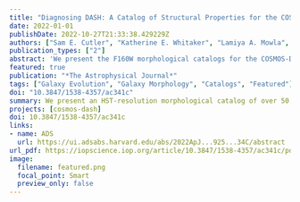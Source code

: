 ```yaml
---
title: "Diagnosing DASH: A Catalog of Structural Properties for the COSMOS-DASH Survey"
date: 2022-01-01
publishDate: 2022-10-27T21:33:38.429229Z
authors: ["Sam E. Cutler", "Katherine E. Whitaker", "Lamiya A. Mowla", "Gabriel B. Brammer", "Arjen van der Wel", "Danilo Marchesini", "Pieter G. van Dokkum", "Ivelina G. Momcheva", "Mimi Song", "Mohammad Akhshik", "Erica J. Nelson", "Rachel Bezanson", "Marijn Franx", "Mariska Kriek", "Daniel Lange-Vagle", "Joel Leja", "John W. MacKenty", "Adam Muzzin", "Heath Shipley"]
publication_types: ["2"]
abstract: 'We present the F160W morphological catalogs for the COSMOS-DASH survey, the largest area near-IR survey using HST-WFC3 to date. Utilizing the Drift And SHift" observing technique for HST-WFC3 imaging, the COSMOS-DASH survey imaged approximately 0.5 square degrees of the UltraVISTA deep stripes (0.7 sq. deg. when combined with archival data). Global structural parameters are measured for 51,586 galaxies within COSMOS-DASH using GALFIT (excluding the CANDELS area) with detection using a deep multi-band HST image. We recover consistent results with those from the deeper 3D-HST morphological catalogs, finding that, in general, sizes and Sérsic indices of typical galaxies are accurate to limiting magnitudes of H<23 and H<22 ABmag, respectively. In size-mass parameter space, galaxies in COSMOS-DASH demonstrate robust morphological measurements out to z~2 and down to logM~9. With the advantage of the larger area of COSMOS-DASH, we measure a flattening of the quiescent size-mass relation below logM~10.5 that persists out to z~2.  We show that environment is not the primary driver of this flattening, at least out to z=1.2, whereas internal physical processes may instead govern the structural evolution.'
featured: true
publication: "*The Astrophysical Journal*"
tags: ["Galaxy Evolution", "Galaxy Morphology", "Catalogs", "Featured"]
doi: "10.3847/1538-4357/ac341c"
summary: We present an HST-resolution morphological catalog of over 50,000 galaxies in the COSMOS field utilizing the "Drift And SHift" (DASH) observing mode. We test the limits of DASH observations for determining morphologies of galaxies across a wide range of masses and redshifts.
projects: [cosmos-dash]
doi: 10.3847/1538-4357/ac341c
links:
- name: ADS
  url: https://ui.adsabs.harvard.edu/abs/2022ApJ...925...34C/abstract
url_pdf: https://iopscience.iop.org/article/10.3847/1538-4357/ac341c/pdf
image:
  filename: featured.png
  focal_point: Smart
  preview_only: false
---
```

